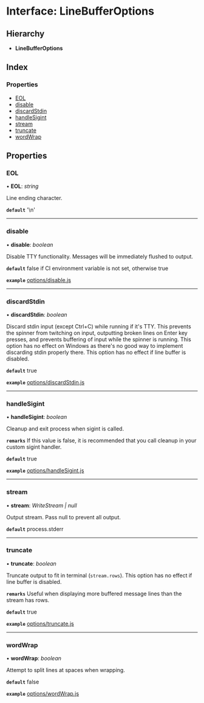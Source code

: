 # Interface: LineBufferOptions

## Hierarchy

- **LineBufferOptions**

## Index

### Properties

- [EOL](linebufferoptions.md#eol)
- [disable](linebufferoptions.md#disable)
- [discardStdin](linebufferoptions.md#discardstdin)
- [handleSigint](linebufferoptions.md#handlesigint)
- [stream](linebufferoptions.md#stream)
- [truncate](linebufferoptions.md#truncate)
- [wordWrap](linebufferoptions.md#wordwrap)

## Properties

### <a id="eol" name="eol"></a> EOL

• **EOL**: _string_

Line ending character.

**`default`** '\n'

---

### <a id="disable" name="disable"></a> disable

• **disable**: _boolean_

Disable TTY functionality. Messages will be immediately flushed to output.

**`default`** false if CI environment variable is not set, otherwise true

**`example`** [options/disable.js](https://github.com/adamjarret/twisters/tree/master/packages/examples-js/bin/options/disable.js)

---

### <a id="discardstdin" name="discardstdin"></a> discardStdin

• **discardStdin**: _boolean_

Discard stdin input (except Ctrl+C) while running if it's TTY.
This prevents the spinner from twitching on input, outputting broken lines on Enter key presses,
and prevents buffering of input while the spinner is running.
This option has no effect on Windows as there's no good way to implement discarding stdin properly there.
This option has no effect if line buffer is disabled.

**`default`** true

**`example`** [options/discardStdin.js](https://github.com/adamjarret/twisters/tree/master/packages/examples-js/bin/options/discardStdin.js)

---

### <a id="handlesigint" name="handlesigint"></a> handleSigint

• **handleSigint**: _boolean_

Cleanup and exit process when sigint is called.

**`remarks`** If this value is false, it is recommended that you call cleanup in your custom sigint handler.

**`default`** true

**`example`** [options/handleSigint.js](https://github.com/adamjarret/twisters/tree/master/packages/examples-js/bin/options/handleSigint.js)

---

### <a id="stream" name="stream"></a> stream

• **stream**: _WriteStream | null_

Output stream. Pass null to prevent all output.

**`default`** process.stderr

---

### <a id="truncate" name="truncate"></a> truncate

• **truncate**: _boolean_

Truncate output to fit in terminal (`stream.rows`).
This option has no effect if line buffer is disabled.

**`remarks`** Useful when displaying more buffered message lines than the stream has rows.

**`default`** true

**`example`** [options/truncate.js](https://github.com/adamjarret/twisters/tree/master/packages/examples-js/bin/options/truncate.js)

---

### <a id="wordwrap" name="wordwrap"></a> wordWrap

• **wordWrap**: _boolean_

Attempt to split lines at spaces when wrapping.

**`default`** false

**`example`** [options/wordWrap.js](https://github.com/adamjarret/twisters/tree/master/packages/examples-js/bin/options/wordWrap.js)
